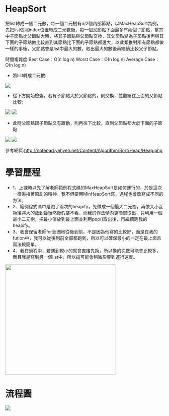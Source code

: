 # HeapSort
把list轉成一個二元數，每一個二元樹有n/2個內部節點，以MaxHeapSort為例，先把list依照index位置轉成二元數後，每一個父節點下面最多有兩個子節點，當其中子節點比父節點大時，將其子節點與父節點交換，其父節點變為子節點後再與其下面的子節點做比較直到其節點比下面的子節點都還大，以此類推對所有節點都做一樣的事後，父節點會是list中最大的數，取出最大的數後再繼續比較父子節點。

時間複雜度:Best Case：Ο(n log n)    Worst Case：Ο(n log n)    Average Case：Ο(n log n)

- 將list轉成二元數:

![](http://notepad.yehyeh.net/Content/Algorithm/Sort/Heap/img/DataToHeap.png)

- 從下方開始檢查，若有子節點大於父節點的，則交換，並繼續往上面的父節點比較:

![](http://notepad.yehyeh.net/Content/Algorithm/Sort/Heap/img/Heapify03.png)
![](http://notepad.yehyeh.net/Content/Algorithm/Sort/Heap/img/Heapify04.png)

- 此時父節點跟子節點又有跟動，則再往下比較，直到父節點都大於下面的子節點:

![](http://notepad.yehyeh.net/Content/Algorithm/Sort/Heap/img/Heapify05.png)
![](http://notepad.yehyeh.net/Content/Algorithm/Sort/Heap/img/Heapify06.png)

參考網頁:http://notepad.yehyeh.net/Content/Algorithm/Sort/Heap/Heap.php

# 學習歷程
- 1、上課時以先了解老師範例程式碼的MaxHeapSort是如何運行的，於是這次一樣秉持著原創的精神，我不但要用MinHeapSort寫，過程也會改寫成不同的方法。
- 2、範例程式碼中是跑了兩次的heapify，先做成一個最大二元樹，再依大小互換後將大的放到最後然後假裝不看，而我的作法傾向更簡單取出，只利用一個最小二元樹，把最小值放到最上面並利用pop()取出後，再繼續跑我的heapify。
- 3、我會保留老師for迴圈地從後到前，不是因為他寫的比較好，而是在我的fution中，我可以從後到前全部都跑到，所以可以確保最小的一定在最上面且寫法較簡單。
- 4、我在過程中，若遇到較小的就會直接先換，所以換的次數可能會比較多，而且我是寫到另一個list中，所以這可能會稍微影響到運行速度。

<img src='https://i.imgur.com/zJxhNe0.jpg' height=350 weight =700>

# 流程圖
![](https://i.imgur.com/5GG0IpC.png)
